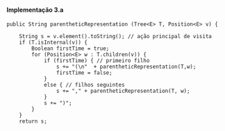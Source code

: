 #### Implementação 3.a 
    public String parentheticRepresentation (Tree<E> T, Position<E> v) {

        String s = v.element().toString(); // ação principal de visita
        if (T.isInternal(v)) {
            Boolean firstTime = true;
            for (Position<E> w : T.children(v)) {
                if (firstTime) { // primeiro filho
                    s += "(\n"  + parentheticRepresentation(T,w);
                    firstTime = false;
                } 
                else { // filhos seguintes
                    s += "," + parentheticRepresentation(T, w);
                }
                s += ")";
            }
        }
        return s;
